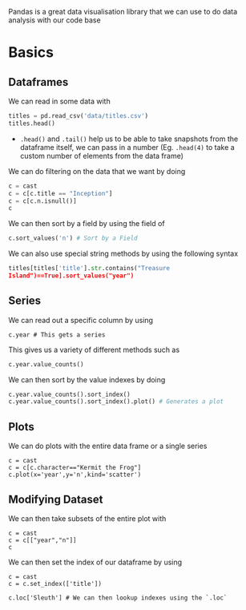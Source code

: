 
Pandas is a great data visualisation library that we can use to do data analysis with our code base

# Basics

## Dataframes

We can read in some data with 

```python
titles = pd.read_csv('data/titles.csv')
titles.head()
```

- `.head()` and `.tail()` help us to be able to take snapshots from the dataframe itself, we can pass in a number (Eg. `.head(4)` to take a custom number of elements from the data frame)

We can do filtering on the data that we want by doing

```python
c = cast
c = c[c.title == "Inception"]
c = c[c.n.isnull()]
c
```

We can then sort by a field by using the field of 

```python
c.sort_values('n') # Sort by a Field
```

We can also use special string methods by using the following syntax
```python
titles[titles['title'].str.contains("Treasure
Island")==True].sort_values("year")
```

## Series

We can read out a specific column by using 

```
c.year # This gets a series
```

This gives us a variety of different methods such as 
```python
c.year.value_counts()
```

We can then sort by the value indexes by doing

```python
c.year.value_counts().sort_index()
c.year.value_counts().sort_index().plot() # Generates a plot
```

## Plots

We can do plots with the entire data frame or a single series

```
c = cast
c = c[c.character=="Kermit the Frog"]
c.plot(x='year',y='n',kind='scatter')
```


## Modifying Dataset

We can then take subsets of the entire plot with 

```
c = cast
c = c[["year","n"]]
c
```

We can then set the index of our dataframe by using 

```
c = cast
c = c.set_index(['title'])

c.loc['Sleuth'] # We can then lookup indexes using the `.loc`
```



